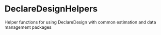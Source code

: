 # DeclareDesignHelpers
Helper functions for using DeclareDesign with common estimation and data management packages
